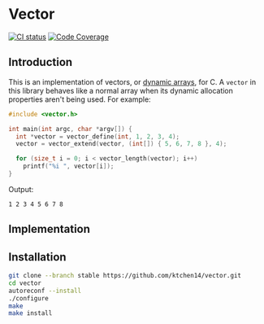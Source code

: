 Vector
======

[![CI status](https://ktchen14.semaphoreci.com/badges/mxcore.svg)](https://ktchen14.semaphoreci.com/projects/mxcore)
[![Code Coverage](https://codecov.io/gh/ktchen14/mxcore/branch/master/graph/badge.svg)](https://codecov.io/gh/ktchen14/mxcore)

Introduction
------------

This is an implementation of vectors, or [dynamic
arrays](https://en.wikipedia.org/wiki/Dynamic_array), for C. A `vector` in this
library behaves like a normal array when its dynamic allocation properties
aren't being used. For example:

```c
#include <vector.h>

int main(int argc, char *argv[]) {
  int *vector = vector_define(int, 1, 2, 3, 4);
  vector = vector_extend(vector, (int[]) { 5, 6, 7, 8 }, 4);

  for (size_t i = 0; i < vector_length(vector); i++)
    printf("%i ", vector[i]);
}
```

Output:

```
1 2 3 4 5 6 7 8
```

Implementation
--------------

Installation
------------

```sh
git clone --branch stable https://github.com/ktchen14/vector.git
cd vector
autoreconf --install
./configure
make
make install
```
